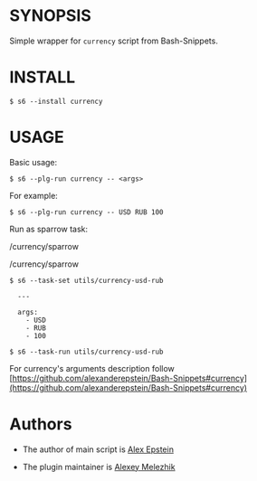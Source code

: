 # SYNOPSIS

Simple wrapper for `currency` script from Bash-Snippets.


# INSTALL

    $ s6 --install currency

# USAGE

Basic usage:

    $ s6 --plg-run currency -- <args>

For example:

    $ s6 --plg-run currency -- USD RUB 100

Run as sparrow task:

/currency/sparrow

/currency/sparrow

    $ s6 --task-set utils/currency-usd-rub

      ---

      args:
        - USD
        - RUB
        - 100

    $ s6 --task-run utils/currency-usd-rub

For currency's arguments description follow [https://github.com/alexanderepstein/Bash-Snippets#currency](https://github.com/alexanderepstein/Bash-Snippets#currency)

# Authors

* The author of main script is [Alex Epstein](https://github.com/alexanderepstein)

* The plugin maintainer is [Alexey Melezhik](https://github.com/melezhik/)



